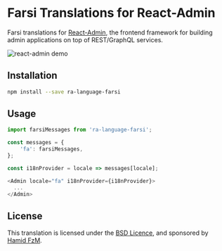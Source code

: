 # Farsi Translations for React-Admin

Farsi translations for [React-Admin](https://github.com/marmelab/react-admin), the frontend framework for building admin applications on top of REST/GraphQL services.

![react-admin demo](http://static.marmelab.com/react-admin.gif)

## Installation

```sh
npm install --save ra-language-farsi
```

## Usage

```js
import farsiMessages from 'ra-language-farsi';

const messages = {
    'fa': farsiMessages,
};

const i18nProvider = locale => messages[locale];

<Admin locale="fa" i18nProvider={i18nProvider}>
  ...
</Admin>
```

## License

This translation is licensed under the [BSD Licence](LICENSE), and sponsored by [Hamid FzM](https://hamidfzm.com).
